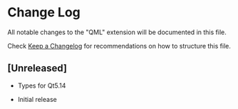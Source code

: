 # Change Log

All notable changes to the "QML" extension will be documented in this file.

Check [Keep a Changelog](http://keepachangelog.com/) for recommendations on how to structure this file.

## [Unreleased]

- Types for Qt5.14

- Initial release
